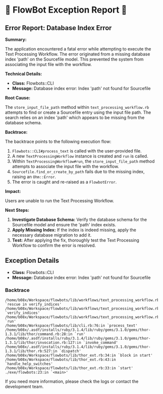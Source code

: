 # 🤖 FlowBot Exception Report 🤖


## Error Report: Database Index Error

**Summary:**

The application encountered a fatal error while attempting to execute the Text Processing Workflow. The error originated from a missing database index 'path' on the Sourcefile model. This prevented the system from associating the input file with the workflow.

**Technical Details:**

* **Class:** Flowbots::CLI
* **Message:** Database index error: Index 'path' not found for Sourcefile 

**Root Cause:** 

The `store_input_file_path` method within `text_processing_workflow.rb` attempts to find or create a Sourcefile entry using the input file path. The search relies on an index 'path' which appears to be missing from the database schema.

**Backtrace:**

The backtrace points to the following execution flow:

1. `Flowbots::CLI#process_text` is called with the user-provided file.
2. A new `TextProcessingWorkflow` instance is created and `run` is called.
3. Within `TextProcessingWorkflow#run`, the `store_input_file_path` method attempts to associate the input file with the workflow.
4. `Sourcefile.find_or_create_by_path` fails due to the missing index, raising an `Ohm::Error`. 
5. The error is caught and re-raised as a `FlowbotError`.

**Impact:**

Users are unable to run the Text Processing Workflow. 

**Next Steps:**

1. **Investigate Database Schema:** Verify the database schema for the Sourcefile model and ensure the 'path' index exists. 
2. **Apply Missing Index:** If the index is indeed missing, apply the necessary database migration to add it.
3. **Test:** After applying the fix, thoroughly test the Text Processing Workflow to confirm the error is resolved. 



## Exception Details

- **Class:** Flowbots::CLI
- **Message:** Database index error: Index 'path' not found for Sourcefile

### Backtrace

```
/home/b08x/Workspace/flowbots/lib/workflows/text_processing_workflow.rb:34:in `rescue in verify_indices'
/home/b08x/Workspace/flowbots/lib/workflows/text_processing_workflow.rb:27:in `verify_indices'
/home/b08x/Workspace/flowbots/lib/workflows/text_processing_workflow.rb:14:in `run'
/home/b08x/Workspace/flowbots/lib/cli.rb:76:in `process_text'
/home/b08x/.asdf/installs/ruby/3.1.4/lib/ruby/gems/3.1.0/gems/thor-1.3.1/lib/thor/command.rb:28:in `run'
/home/b08x/.asdf/installs/ruby/3.1.4/lib/ruby/gems/3.1.0/gems/thor-1.3.1/lib/thor/invocation.rb:127:in `invoke_command'
/home/b08x/.asdf/installs/ruby/3.1.4/lib/ruby/gems/3.1.0/gems/thor-1.3.1/lib/thor.rb:527:in `dispatch'
/home/b08x/Workspace/flowbots/lib/thor_ext.rb:34:in `block in start'
/home/b08x/Workspace/flowbots/lib/thor_ext.rb:43:in `handle_help_switches'
/home/b08x/Workspace/flowbots/lib/thor_ext.rb:33:in `start'
./exe/flowbots:23:in `<main>'
```

If you need more information, please check the logs or contact the development team.
